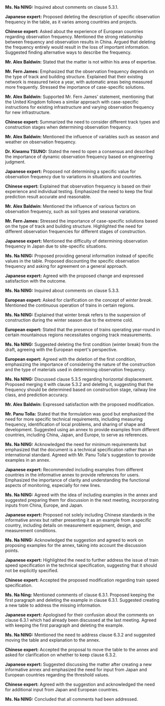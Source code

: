 <!-- ---
home: true
actions:
  - text: Mein Tagebuch
    link: /tagebuch/
  - text: Deutsch Lernen
    link: /deutsch/
  - text: Chinesisch-Englisch Übersetzung
    link: /translate/
  - text: Modernes Englisch
    link: /englisch/
---

[西方音乐史](musik) -->

**Ms. Na NING:** Inquired about comments on clause 5.3.1.

**Japanese expert:** Proposed deleting the description of specific observation frequency in the table, as it varies among countries and projects.

**Chinese expert:** Asked about the experience of European countries regarding observation frequency. Mentioned the strong relationship between frequency and observation results in China. Argued that deleting the frequency entirely would result in the loss of important information. Suggested finding alternative ways to describe the frequency.

**Mr. Alex Baldwin:** Stated that the matter is not within his area of expertise.

**Mr. Fern James:** Emphasized that the observation frequency depends on the type of track and building structure. Explained that their existing network is measured twice a year, with automatic areas being measured more frequently. Stressed the importance of case-specific solutions.

**Mr. Alex Baldwin:** Supported Mr. Fern James' statement, mentioning that the United Kingdom follows a similar approach with case-specific instructions for existing infrastructure and varying observation frequency for new infrastructure.

**Chinese expert:** Summarized the need to consider different track types and construction stages when determining observation frequency.

**Mr. Alex Baldwin:** Mentioned the influence of variables such as season and weather on observation frequency.

**Dr. Kiwamu TSUNO:** Stated the need to open a consensus and described the importance of dynamic observation frequency based on engineering judgment.

**Japanese expert:** Proposed not determining a specific value for observation frequency due to variations in situations and countries.

**Chinese expert:** Explained that observation frequency is based on their experience and individual testing. Emphasized the need to keep the final prediction result accurate and reasonable.

**Mr. Alex Baldwin:** Mentioned the influence of various factors on observation frequency, such as soil types and seasonal variations.

**Mr. Fern James:** Stressed the importance of case-specific solutions based on the type of track and building structure. Highlighted the need for different observation frequencies for different stages of construction.

**Japanese expert:** Mentioned the difficulty of determining observation frequency in Japan due to site-specific situations.

**Ms. Na NING:** Proposed providing general information instead of specific values in the table. Proposed discounting the specific observation frequency and asking for agreement on a general approach.

**Japanese expert:** Agreed with the proposed change and expressed satisfaction with the outcome.

**Ms. Na NING:** Inquired about comments on clause 5.3.3.

**European expert:** Asked for clarification on the concept of _winter break_. Mentioned the continuous operation of trains in certain regions.

**Ms. Na NING:** Explained that winter break refers to the suspension of construction during the winter season due to the extreme cold.

**European expert:** Stated that the presence of trains operating year-round in certain mountainous regions necessitates ongoing track measurements.

**Ms. Na NING:** Suggested deleting the first condition (winter break) from the draft, agreeing with the European expert's perspective.

**European expert:** Agreed with the deletion of the first condition, emphasizing the importance of considering the nature of the construction and the type of materials used in determining observation frequency.

**Ms. Na NING:** Discussed clause 5.3.5 regarding horizontal displacement. Proposed merging it with clause 5.3.2 and deleting it, suggesting that the frequency should be determined based on construction stage, railway line class, and prediction accuracy.

**Mr. Alex Baldwin:** Expressed satisfaction with the proposed modification.

**Mr. Panu Tolla:** Stated that the formulation was good but emphasized the need for more specific technical requirements, including measuring frequency, identification of local problems, and sharing of shape and development. Suggested using an annex to provide examples from different countries, including China, Japan, and Europe, to serve as references.

**Ms. Na NING:** Acknowledged the need for minimum requirements but emphasized that the document is a technical specification rather than an international standard. Agreed with Mr. Panu Tolla's suggestion to provide examples in an annex.

**Japanese expert:** Recommended including examples from different countries in the informative annex to provide references for users. Emphasized the importance of clarity and understanding the functional aspects of monitoring, especially for new lines.

**Ms. Na NING:** Agreed with the idea of including examples in the annex and suggested preparing them for discussion in the next meeting, incorporating inputs from China, Europe, and Japan.

**Japanese expert:** Proposed not solely including Chinese standards in the informative annex but rather presenting it as an example from a specific country, including details on measurement equipment, design, and measurement conditions.

**Ms. Na NING:** Acknowledged the suggestion and agreed to work on proposing examples for the annex, taking into account the discussion points.

**Japanese expert:** Highlighted the need to further address the issue of train speed specification in the technical specification, suggesting that it should not be explicitly specified.

**Chinese expert:** Accepted the proposed modification regarding train speed specification.

**Ms. Na Ning:** Mentioned comments of clause 6.3.1. Proposed keeping the first paragraph and deleting the example in clause 6.3.1. Suggested creating a new table to address the missing information.

**Japanese expert:** Apologised for their confusion about the comments on clause 6.3.1 which had already been discussed at the last meeting. Agreed with keeping the first paragraph and deleting the example.

**Ms. Na NING:** Mentioned the need to address clause 6.3.2 and suggested moving the table and explanation to the annex.

**Chinese expert:** Accepted the proposal to move the table to the annex and asked for clarification on whether to keep clause 6.3.2.

**Japanese expert:** Suggested discussing the matter after creating a new informative annex and emphasized the need for input from Japan and European countries regarding the threshold values.

**Chinese expert:** Agreed with the suggestion and acknowledged the need for additional input from Japan and European countries.

**Ms. Na NING:** Concluded that all comments had been addressed.
